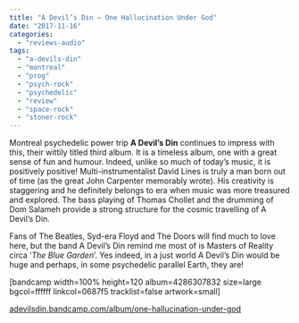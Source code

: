 ```yaml
---
title: "A Devil’s Din – One Hallucination Under God"
date: "2017-11-16"
categories: 
  - "reviews-audio"
tags: 
  - "a-devils-din"
  - "montreal"
  - "prog"
  - "psych-rock"
  - "psychedelic"
  - "review"
  - "space-rock"
  - "stoner-rock"
---
```


Montreal psychedelic power trip **A Devil’s Din** continues to impress with this, their wittily titled third album. It is a timeless album, one with a great sense of fun and humour. Indeed, unlike so much of today’s music, it is positively positive! Multi-instrumentalist David Lines is truly a man born out of time (as the great John Carpenter memorably wrote). His creativity is staggering and he definitely belongs to era when music was more treasured and explored. The bass playing of Thomas Chollet and the drumming of Dom Salameh provide a strong structure for the cosmic travelling of A Devil’s Din.

Fans of The Beatles, Syd-era Floyd and The Doors will find much to love here, but the band A Devil’s Din remind me most of is Masters of Reality circa ‘_The Blue Garden_’. Yes indeed, in a just world A Devil’s Din would be huge and perhaps, in some psychedelic parallel Earth, they are!

\[bandcamp width=100% height=120 album=4286307832 size=large bgcol=ffffff linkcol=0687f5 tracklist=false artwork=small\]

[adevilsdin.bandcamp.com/album/one-hallucination-under-god](https://adevilsdin.bandcamp.com/album/one-hallucination-under-god)
